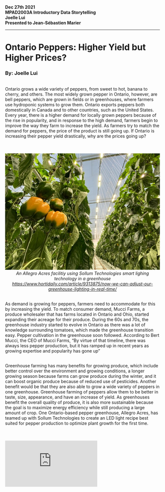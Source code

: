 **Dec 27th 2021**<br>
**MPAD2003A Introductory Data Storytelling**<br>
**Joelle Lui**<br>
**Presented to Jean-Sébastien Marier**<br>
___
# Ontario Peppers: Higher Yield but Higher Prices?
### By: Joelle Lui
<br>
Ontario grows a wide variety of peppers, from sweet to hot, banana to cherry, and others. The most widely grown pepper in Ontario, however, are bell peppers, which are grown in fields or in greenhouses, where farmers use hydroponic systems to grow them. Ontario exports peppers both domestically in Canada and to other countries, such as the United States. Every year, there is a higher demand for locally grown peppers because of the rise in popularity, and in response to the high demand, farmers begin to improve the way they farm to increase the yield. As farmers try to match the demand for peppers, the price of the product is still going up. If Ontario is increasing their pepper yield drastically, why are the prices going up? 
<br>
<br>
<br>

<p align="center">
  <img src="sollum_1.jpg">
  <br>
  <i>An Allegro Acres facilitiy using Sollum Technologies smart lighing technology in a greenhouse
  <a href="https://www.hortidaily.com/article/9313875/now-we-can-adjust-our-greenhouse-lighting-in-real-time/">https://www.hortidaily.com/article/9313875/now-we-can-adjust-our-greenhouse-lighting-in-real-time/</a>
  </i>
</p>
<br> 
As demand is growing for peppers, farmers need to accommodate for this by increasing the yield. To match consumer demand, Mucci Farms, a produce wholesaler that has farms located in Ontario and Ohio, started expanding their acreage for their produce. During the 60s and 70s, the greenhouse industry started to evolve in Ontario as there was a lot of knowledge surrounding tomatoes, which made the greenhouse transition easy. Pepper cultivation in the greenhouse soon followed. According to Bert Mucci, the CEO of Mucci Farms, “By virtue of that timeline, there was always less pepper production, but it has ramped up in recent years as growing expertise and popularity has gone up”
<br>
<br>

Greenhouse farming has many benefits for growing produce, which include better control over the environment and growing conditions, a longer growing season because farms can grow produce during the winter, and it can boost organic produce because of reduced use of pesticides. Another benefit would be that they are also able to grow a wide variety of peppers in one greenhouse. Greenhouse farming of peppers allow them to be better in taste, size, appearance, and have an increase of yield. As greenhouses benefit the overall quality of produce, it is also more sustainable because the goal is to maximize energy efficiency while still producing a large amount of crop. One Ontario-based pepper greenhouse, Allegro Acres, has teamed up with Sollum Technologies to create an LED light recipe best suited for pepper production to optimize plant growth for the first time. 
<br>
<br>
<br>
<p>

<iframe title="Average Yield (tonnes/ha) of Ontario Peppers" aria-label="Interactive line chart" id="datawrapper-chart-3m4A3" src="https://datawrapper.dwcdn.net/3m4A3/3/" scrolling="no" frameborder="0"  ></iframe>

<!--

<iframe title="Average Yield (tonnes/ha) of Ontario Peppers" aria-label="Interactive line chart" id="datawrapper-chart-3m4A3" src="https://datawrapper.dwcdn.net/3m4A3/3/" scrolling="no" frameborder="0" style="width: 0; min-width: 100% !important; border: none;" height="439"></iframe>


<script type="text/javascript">!function(){"use strict";window.addEventListener("message",(function(e){if(void 0!==e.data["datawrapper-height"]){var t=document.querySelectorAll("iframe");for(var a in e.data["datawrapper-height"])for(var r=0;r<t.length;r++){if(t[r].contentWindow===e.source)t[r].style.height=e.data["datawrapper-height"][a]+"px"}}}))}()</script>
</p>
<br>
Even though there are better, sustainable, farming techniques, that has contributed to more yield, prices for produce are at an all time high, especially peppers. Some reasons for this price increase include the weather conditions affecting field peppers. As Ontario is province that has rainfall and is cloudy, the volumes produced are slightly lower. This results in some scarcity in the market, so prices have risen slightly. When it comes to small scale growers, Mucci Farms says it is “more efficient and profitable to grow tomatoes or cucumbers as there is always high demand for specific staple items”, which can be grown and sold exclusively. In the case of bell peppers, they “require scale to satisfy retailer and consumer demand for multiple colours and varieties”.
<br>
<br>
<br>

<p>
<iframe title="Average Price ($/tonne) of Ontario Peppers " aria-label="Interactive line chart" id="datawrapper-chart-3FemX" src="https://datawrapper.dwcdn.net/3FemX/2/" scrolling="no" frameborder="0" style="width: 0; min-width: 100% !important; border: none;" height="400"></iframe><script type="text/javascript">!function(){"use strict";window.addEventListener("message",(function(e){if(void 0!==e.data["datawrapper-height"]){var t=document.querySelectorAll("iframe");for(var a in e.data["datawrapper-height"])for(var r=0;r<t.length;r++){if(t[r].contentWindow===e.source)t[r].style.height=e.data["datawrapper-height"][a]+"px"}}}))}();</script>
</p>

<br>
Ontario’s production of peppers has grown significantly since the 1980s, due to the rising popularity and demand for such product. As years progress, farming techniques improve to allow for a sustainable and efficient way to produce fruits and vegetables, especially during the colder months of the year. Although it is more efficient and profitable to grow tomatoes and cucumbers, there is still a high demand for peppers. Farmers must produce them more than ever as innovative farming is critical for feeding the country and economic growth of our industry. 
<br>
<br>
<br>

[Link to dataset used for the visualizations](http://omaf.gov.on.ca/english/stats/hort/pepper.htm).
<br>
<br>
<br>

 >***
 >METHODOLOGY 
 >The sources I used for thie article came from official government sites, online forums/online agriculture communities, and the official sites of Ontario producers 
 >___

<br>
<br>
<b><u> Sources</b></u>
<br>
<p>
<ol>
<li><a href="http://omaf.gov.on.ca/english/stats/hort/pepper.htm">http://omaf.gov.on.ca/english/stats/hort/pepper.htm </a></li>
<br>
<li><a href="http://www.omafra.gov.on.ca/IPM/english/peppers/index.html">http://www.omafra.gov.on.ca/IPM/english/peppers/index.html</a></li>
<br>
<li><a href="https://www.hortidaily.com/article/9374750/domestically-grown-produce-has-become-a-necessity/
">https://www.hortidaily.com/article/9374750/domestically-grown-produce-has-become-a-necessity/
l</a></li>
<br>
<li><a href="http://www.omafra.gov.on.ca/IPM/english/peppers/index.html">http://www.omafra.gov.on.ca/IPM/english/peppers/index.html</a></li>
<br>
<li><a href="https://www.hortidaily.com/article/9342659/growing-pepper-cultivars-with-shorter-internode-characteristics-with-adjustable-spectrum/
">https://www.hortidaily.com/article/9342659/growing-pepper-cultivars-with-shorter-internode-characteristics-with-adjustable-spectrum/
</a></li>
<br>
<li><a href="https://www.hortidaily.com/article/6036264/overview-global-pepper-market/
">https://www.hortidaily.com/article/6036264/overview-global-pepper-market/
</a></li>
</ol>
</p>
